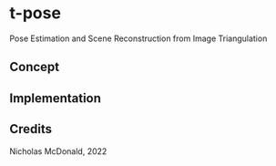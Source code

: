 # t-pose

Pose Estimation and Scene Reconstruction from Image Triangulation

## Concept

## Implementation

## Credits

Nicholas McDonald, 2022
